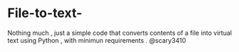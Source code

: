 # File-to-text-

Nothing much , just a simple code that converts contents of a file into virtual text using Python , with minimun requirements .
@scary3410
